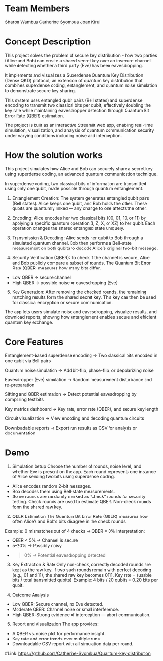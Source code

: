 # Team Members
Sharon Wambua
Catherine Syombua
Joan Kirui

# Concept Description
This project solves the problem of secure key distribution - how two parties (Alice and Bob) can create a shared secret key over an insecure channel while detecting whether a third party (Eve) has been eavesdropping.

It implements and visualizes a Superdense Quantum Key Distribution (Dense QKD) protocol; an  extension of quantum key distribution that combines superdense coding, entanglement, and quantum noise simulation to demonstrate secure key sharing.

This system uses entangled qubit pairs (Bell states) and superdense encoding to transmit two classical bits per qubit, effectively doubling the key rate while maintaining eavesdropper detection through Quantum Bit Error Rate (QBER) estimation.

The project is built as an interactive Streamlit web app, enabling real-time simulation, visualization, and analysis of quantum communication security under varying conditions including noise and interception.

# How the solution works
This project simulates how Alice and Bob can securely share a secret key using superdense coding, an advanced quantum communication technique.

In superdense coding, two classical bits of information are transmitted using only one qubit, made possible through quantum entanglement.

1. Entanglement Creation:
The system generates entangled qubit pairs (Bell states). Alice keeps one qubit, and Bob holds the other. These qubits are quantumly linked — any change to one affects the other.

2. Encoding:
Alice encodes her two classical bits (00, 01, 10, or 11) by applying a specific quantum operation (I, Z, X, or XZ) to her qubit. Each operation changes the shared entangled state uniquely.

3. Transmission & Decoding:
Alice sends her qubit to Bob through a simulated quantum channel. Bob then performs a Bell-state measurement on both qubits to decode Alice’s original two-bit message.

4. Security Verification (QBER):
To check if the channel is secure, Alice and Bob publicly compare a subset of rounds. The Quantum Bit Error Rate (QBER) measures how many bits differ.
* Low QBER → secure channel
* High QBER → possible noise or eavesdropping (Eve)

5. Key Generation:
After removing the checked rounds, the remaining matching results form the shared secret key. This key can then be used for classical encryption or secure communication.

The app lets users simulate noise and eavesdropping, visualize results, and download reports, showing how entanglement enables secure and efficient quantum key exchange.


# Core Features
Entanglement-based superdense encoding
→ Two classical bits encoded in one qubit via Bell pairs

Quantum noise simulation
→ Add bit-flip, phase-flip, or depolarizing noise

Eavesdropper (Eve) simulation
→ Random measurement disturbance and re-preparation

Sifting and QBER estimation
→ Detect potential eavesdropping by comparing test bits

Key metrics dashboard
→ Key rate, error rate (QBER), and secure key length

Circuit visualization
→ View encoding and decoding quantum circuits

Downloadable reports
→ Export run results as CSV for analysis or documentation

# Demo
1. Simulation Setup
Choose the number of rounds, noise level, and whether Eve is present on the app. Each round represents one instance of Alice sending two bits using superdense coding.
* Alice encodes random 2-bit messages.
* Bob decodes them using Bell-state measurements.
* Some rounds are randomly marked as “check” rounds for security testing.
	Check rounds are used to estimate QBER.
	Non-check rounds form the shared raw key.

2. QBER Estimation
The Quantum Bit Error Rate (QBER) measures how often Alice’s and Bob’s bits disagree in the check rounds

Example: 0 mismatches out of 4 checks → QBER = 0%
Interpretation:
* QBER < 5% → Channel is secure
* 5–20% → Possibly noisy
* >0% → Potential eavesdropping detected

3. Key Extraction & Rate
Only non-check, correctly decoded rounds are kept as the raw key.
If two such rounds remain with perfect decoding (e.g., 01 and 11), the shared raw key becomes 0111.
Key rate = (usable bits / total transmitted qubits).
Example: 4 bits / 20 qubits = 0.20 bits per qubit.

4. Outcome Analysis
* Low QBER: Secure channel, no Eve detected.
* Moderate QBER: Channel noise or small interference.
* High QBER: Strong evidence of interception — abort communication.

5. Report and Visualization
The app provides:
* A QBER vs. noise plot for performance insight.
* Key rate and error trends over multiple runs.
* Downloadable CSV report with all simulation data per round.

#Link:
https://github.com/Catherine-Syombua/Quantum-key-distribution
